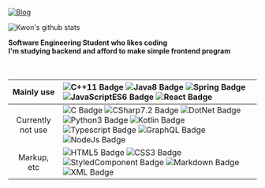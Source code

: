 [![Blog](https://img.shields.io/badge/🗂Blog-My_CodeWiki-red?style=for-the-badge)](https://www.notion.so/sckwon770/My-Code-Wiki-d842bed9b8ac49d793c91c03e9f4418b)

![Kwon's github stats](https://github-readme-stats.vercel.app/api?username=Kwon770&show_icons=true&theme=radical)

**Software Engineering Student who likes coding**<br/>**I'm studying backend and afford to make simple frontend program**
<br/>
<br/>
<br/>

|    Mainly use     | ![C++11 Badge](https://img.shields.io/badge/-C%2B%2B11-00599C?style=flat&logo=C%2B%2B&logoColor=FFFFFF) ![Java8 Badge](https://img.shields.io/badge/-Java8-e74c3c?style=flat&logo=Java&logoColor=FFFFFF) ![Spring Badge](https://img.shields.io/badge/-Spring-55efc4?style=flat&logo=Spring&logoColor=FFFFFF) ![JavaScriptES6 Badge](https://img.shields.io/badge/-JavaScriptES6-F7DF1E?style=flat&logo=JavaScript&logoColor=FFFFFF) ![React Badge](https://img.shields.io/badge/-React-74b9ff?style=flat&logo=React&logoColor=FFFFFF) |
| :---------------: | :------------------------------------------------------------------------------------------------------------------------------------------------------------------------------------------------------------------------------------------------------------------------------------------------------------------------------------------------------------------------------------------------------------------------------------------------------------------------------------------------------------------------------------------------------------------------------------------------------------------------------------------------------------------------------------------------------------------------------------------------------------ |
| Currently not use | ![C Badge](https://img.shields.io/badge/-C-A8B9CC?style=flat&logo=C&logoColor=FFFFFF) ![CSharp7.2 Badge](https://img.shields.io/badge/-C%237.2-9b59b6?style=flat&logo=C-Sharp&logoColor=FFFFFF) ![DotNet Badge](https://img.shields.io/badge/-DotNet-5C2D91?style=flat&logo=.Net&logoColor=FFFFFF) ![Python3 Badge](https://img.shields.io/badge/-Python3-3776AB?style=flat&logo=Python&logoColor=FFFFFF) ![Kotlin Badge](https://img.shields.io/badge/-Kotlin-e67e22?style=flat&logo=Kotlin&logoColor=FFFFFF) ![Typescript Badge](https://img.shields.io/badge/-Typescript-00599C?style=flat&logo=Typescript&logoColor=FFFFFF) ![GraphQL Badge](https://img.shields.io/badge/-GraphQL-E10098?style=flat&logo=GraphQL&logoColor=FFFFFF) ![NodeJs Badge](https://img.shields.io/badge/-NodeJs-339933?style=flat&logo=node.js&logoColor=FFFFFF)                                                                                                                                        |
|    Markup, etc    | ![HTML5 Badge](https://img.shields.io/badge/-HTML5-E34F26?style=flat&logo=HTML5&logoColor=FFFFFF) ![CSS3 Badge](https://img.shields.io/badge/-CSS3-1572B6?style=flat&logo=CSS3&logoColor=FFFFFF) ![StyledComponent Badge](https://img.shields.io/badge/-Styled--Components-DB7093?style=flat&logo=styled-components&logoColor=FFFFFF) ![Markdown Badge](https://img.shields.io/badge/-Markdown-000000?style=flat&logo=Markdown&logoColor=FFFFFF) ![XML Badge](https://img.shields.io/badge/-XML-000000?style=flat)                                                                                                                                                                                                                                            |
